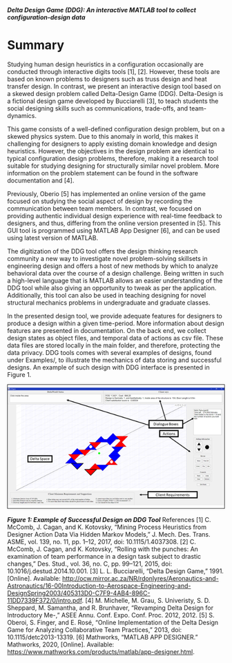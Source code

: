 ***Delta Design Game (DDG): An interactive MATLAB tool to collect configuration-design data***


# Summary

Studying human design heuristics in a configuration occasionally are conducted through interactive digits tools [1], [2]. However, these tools are based on known problems to designers such as truss design and heat transfer design. In contrast, we present an interactive design tool based on a skewed design problem called Delta-Design Game (DDG). Delta-Design is a fictional design game developed by Bucciarelli [3], to teach students the social designing skills such as communications, trade-offs, and team-dynamics. 

This game consists of a well-defined configuration design problem, but on a skewed physics system. Due to this anomaly in world, this makes it challenging for designers to apply existing domain knowledge and design heuristics. However, the objectives in the design problem are identical to typical configuration design problems, therefore, making it a research tool suitable for studying designing for structurally similar novel problem. More information on the problem statement can be found in the software documentation and [4]. 

Previously, Oberio [5] has implemented an online version of the game focused on studying the social aspect of design by recording the communication between team members. In contrast, we focused on providing authentic individual design experience with real-time feedback to designers, and thus, differing from the online version presented in [5]. This GUI tool is programmed using MATLAB App Designer [6], and can be used using latest version of MATLAB. 

The digitization of the DDG tool offers the design thinking research community a new way to investigate novel problem-solving skillsets in engineering design and offers a host of new methods by which to analyze behavioral data over the course of a design challenge. Being written in such a high-level language that is MATLAB allows an easier understanding of the DDG tool while also giving an opportunity to tweak as per the application. Additionally, this tool can also be used in teaching designing for novel structural mechanics problems in undergraduate and graduate classes.

In the presented design tool, we provide adequate features for designers to produce a design within a given time-period. More information about design features are presented in documentation. On the back end, we collect design states as object files, and temporal data of actions as csv file. These data files are stored locally in the main folder, and therefore, protecting the data privacy. DDG tools comes with several examples of designs, found under Examples/, to illustrate the mechanics of data storing and successful designs. An example of such design with DDG interface is presented in Figure 1.

![Figure 1: Example of Successful Design on DDG Tool](https://github.com/mmalviyar/Delta-Design-Tool/blob/master/Files/Picture1.png)

***Figure 1: Example of Successful Design on DDG Tool***
References
[1]	C. McComb, J. Cagan, and K. Kotovsky, “Mining Process Heuristics from Designer Action Data Via Hidden Markov Models,” J. Mech. Des. Trans. ASME, vol. 139, no. 11, pp. 1–12, 2017, doi: 10.1115/1.4037308.
[2]	C. McComb, J. Cagan, and K. Kotovsky, “Rolling with the punches: An examination of team performance in a design task subject to drastic changes,” Des. Stud., vol. 36, no. C, pp. 99–121, 2015, doi: 10.1016/j.destud.2014.10.001.
[3]	L. L. Bucciarelli, “Delta Design Game,” 1991. [Online]. Available: http://ocw.mirror.ac.za/NR/rdonlyres/Aeronautics-and-Astronautics/16-00Introduction-to-Aerospace-Engineering-and-DesignSpring2003/405313D0-C7F9-4AB4-896C-11DD7339F372/0/intro.pdf.
[4]	M. Michelle, M. Grau, S. Univeristy, S. D. Sheppard, M. Samantha, and R. Brunhaver, “Revamping Delta Design for Introductory Me-,” ASEE Annu. Conf. Expo. Conf. Proc. 2012, 2012.
[5]	S. Oberoi, S. Finger, and E. Rosé, “Online Implementation of the Delta Design Game for Analyzing Collaborative Team Practices,” 2013, doi: 10.1115/detc2013-13319.
[6]	Mathworks, “MATLAB APP DESIGNER.” Mathworks, 2020, [Online]. Available: https://www.mathworks.com/products/matlab/app-designer.html.




